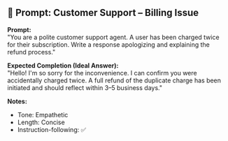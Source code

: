 ## 🎯 Prompt: Customer Support – Billing Issue

**Prompt:**  
"You are a polite customer support agent. A user has been charged twice for their subscription. Write a response apologizing and explaining the refund process."

**Expected Completion (Ideal Answer):**  
"Hello! I'm so sorry for the inconvenience. I can confirm you were accidentally charged twice. A full refund of the duplicate charge has been initiated and should reflect within 3–5 business days."

**Notes:**  
- Tone: Empathetic  
- Length: Concise  
- Instruction-following: ✅  
